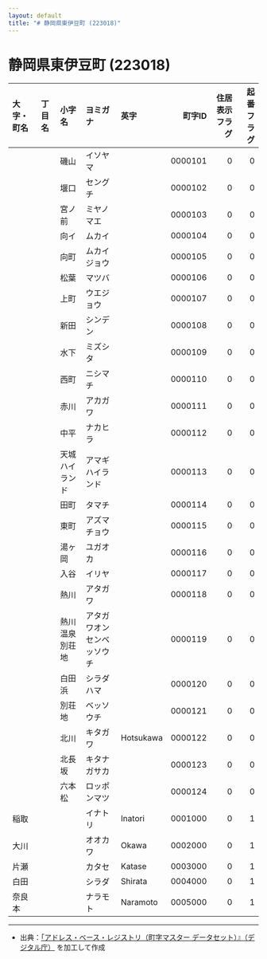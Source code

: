 ```yaml
---
layout: default
title: "# 静岡県東伊豆町 (223018)"
---
```


# 静岡県東伊豆町 (223018)

| 大字・町名 | 丁目名 | 小字名 | ヨミガナ | 英字 | 町字ID | 住居表示フラグ | 起番フラグ |
|:--------|:------|:------|:-----------------|:---------------------|--------:|----------:|--------:|
|  |  | 磯山 | イソヤマ |  | 0000101 | 0 | 0 |
|  |  | 堰口 | セングチ |  | 0000102 | 0 | 0 |
|  |  | 宮ノ前 | ミヤノマエ |  | 0000103 | 0 | 0 |
|  |  | 向イ | ムカイ |  | 0000104 | 0 | 0 |
|  |  | 向町 | ムカイジョウ |  | 0000105 | 0 | 0 |
|  |  | 松葉 | マツバ |  | 0000106 | 0 | 0 |
|  |  | 上町 | ウエジョウ |  | 0000107 | 0 | 0 |
|  |  | 新田 | シンデン |  | 0000108 | 0 | 0 |
|  |  | 水下 | ミズシタ |  | 0000109 | 0 | 0 |
|  |  | 西町 | ニシマチ |  | 0000110 | 0 | 0 |
|  |  | 赤川 | アカガワ |  | 0000111 | 0 | 0 |
|  |  | 中平 | ナカヒラ |  | 0000112 | 0 | 0 |
|  |  | 天城ハイランド | アマギハイランド |  | 0000113 | 0 | 0 |
|  |  | 田町 | タマチ |  | 0000114 | 0 | 0 |
|  |  | 東町 | アズマチョウ |  | 0000115 | 0 | 0 |
|  |  | 湯ヶ岡 | ユガオカ |  | 0000116 | 0 | 0 |
|  |  | 入谷 | イリヤ |  | 0000117 | 0 | 0 |
|  |  | 熱川 | アタガワ |  | 0000118 | 0 | 0 |
|  |  | 熱川温泉別荘地 | アタガワオンセンベッソウチ |  | 0000119 | 0 | 0 |
|  |  | 白田浜 | シラダハマ |  | 0000120 | 0 | 0 |
|  |  | 別荘地 | ベッソウチ |  | 0000121 | 0 | 0 |
|  |  | 北川 | キタガワ | Hotsukawa | 0000122 | 0 | 0 |
|  |  | 北長坂 | キタナガサカ |  | 0000123 | 0 | 0 |
|  |  | 六本松 | ロッポンマツ |  | 0000124 | 0 | 0 |
| 稲取 |  |  | イナトリ | Inatori | 0001000 | 0 | 1 |
| 大川 |  |  | オオカワ | Okawa | 0002000 | 0 | 1 |
| 片瀬 |  |  | カタセ | Katase | 0003000 | 0 | 1 |
| 白田 |  |  | シラダ | Shirata | 0004000 | 0 | 1 |
| 奈良本 |  |  | ナラモト | Naramoto | 0005000 | 0 | 1 |

---

- 出典：[「アドレス・ベース・レジストリ（町字マスター データセット）』（デジタル庁）](https://www.digital.go.jp/policies/base_registry_address/) を加工して作成